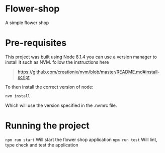 # Flower-shop
A simple flower shop

# Pre-requisites
This project was built using Node 8.1.4 you can use a version manager to install it 
such as NVM. follow the instructions here
 
> https://github.com/creationix/nvm/blob/master/README.md#install-script

To then install the correct version of node:

`nvm install`

Which will use the version specified in the .nvmrc file. 

# Running the project

`npm run start` Will start the flower shop application
`npm run test` Will lint, type check and test the application
